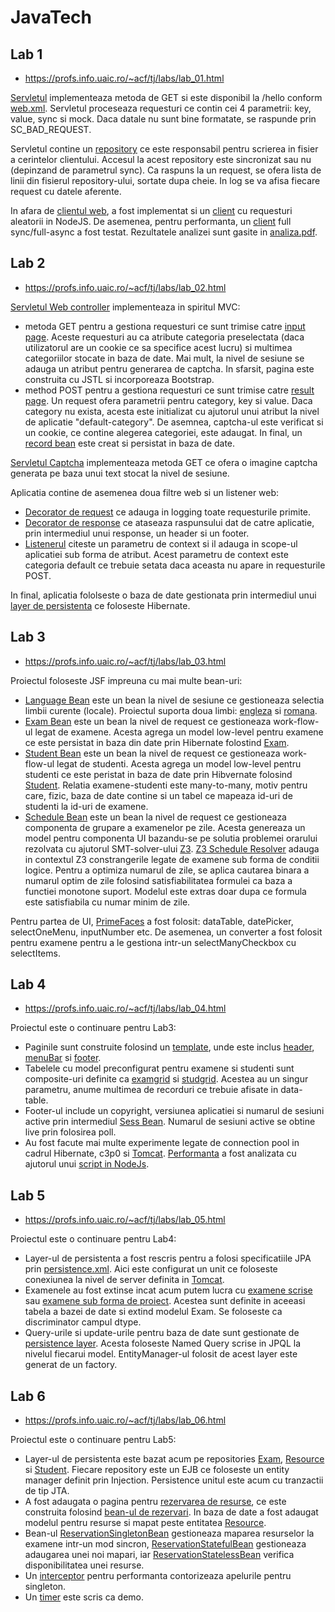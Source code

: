# JavaTech

## Lab 1

* https://profs.info.uaic.ro/~acf/tj/labs/lab_01.html

[Servletul](https://github.com/llalexandru00/JavaTech/blob/main/lab1/src/main/java/ro/uaic/info/jt/MainServlet.java) implementeaza metoda de GET si este disponibil la /hello conform [web.xml](https://github.com/llalexandru00/JavaTech/blob/main/lab1/src/main/webapp/WEB-INF/web.xml). Servletul proceseaza requesturi ce contin cei 4 parametrii: key, value, sync si mock. Daca datale nu sunt bine formatate, se raspunde prin SC_BAD_REQUEST.

Servletul contine un [repository](https://github.com/llalexandru00/JavaTech/blob/main/lab1/src/main/java/ro/uaic/info/jt/Repository.java) ce este responsabil pentru scrierea in fisier a cerintelor clientului. Accesul la acest repository este sincronizat sau nu (depinzand de parametrul sync). Ca raspuns la un request, se ofera lista de linii din fisierul repository-ului, sortate dupa cheie. In log se va afisa fiecare request cu datele aferente.

In afara de [clientul web](https://github.com/llalexandru00/JavaTech/blob/main/lab1/src/main/webapp/index.jsp), a fost implementat si un [client](https://github.com/llalexandru00/JavaTech/blob/main/lab1/async.js) cu requesturi aleatorii in NodeJS. De asemenea, pentru performanta, un [client](https://github.com/llalexandru00/JavaTech/blob/main/lab1/async2.js) full sync/full-async a fost testat. Rezultatele analizei sunt gasite in [analiza.pdf](https://github.com/llalexandru00/JavaTech/blob/main/lab1/analiza.pdf).


## Lab 2

* https://profs.info.uaic.ro/~acf/tj/labs/lab_02.html

[Servletul Web controller](https://github.com/llalexandru00/JavaTech/blob/main/lab2/src/main/java/ro/uaic/info/mt2/WebController.java) implementeaza in spiritul MVC:
* metoda GET pentru a gestiona requesturi ce sunt trimise catre [input page](https://github.com/llalexandru00/JavaTech/blob/main/lab2/src/main/webapp/input.jsp). Aceste requesturi au ca atribute categoria preselectata (daca utilizatorul are un cookie ce sa specifice acest lucru) si multimea categoriilor stocate in baza de date. Mai mult, la nivel de sesiune se adauga un atribut pentru generarea de captcha. In sfarsit, pagina este construita cu JSTL si incorporeaza Bootstrap. 
* method POST pentru a gestiona requesturi ce sunt trimise catre [result page](https://github.com/llalexandru00/JavaTech/blob/main/lab2/src/main/webapp/result.jsp). Un request ofera parametrii pentru category, key si value. Daca category nu exista, acesta este initializat cu ajutorul unui atribut la nivel de aplicatie "default-category". De asemnea, captcha-ul este verificat si un cookie, ce contine alegerea categoriei, este adaugat. In final, un [record bean](https://github.com/llalexandru00/JavaTech/blob/main/lab2/src/main/java/ro/uaic/info/mt2/beans/Record.java) este creat si persistat in baza de date.

[Servletul Captcha](https://github.com/llalexandru00/JavaTech/blob/main/lab2/src/main/java/ro/uaic/info/mt2/CaptchaHelper.java) implementeaza metoda GET ce ofera o imagine captcha generata pe baza unui text stocat la nivel de sesiune.

Aplicatia contine de asemenea doua filtre web si un listener web:
* [Decorator de request](https://github.com/llalexandru00/JavaTech/blob/main/lab2/src/main/java/ro/uaic/info/mt2/decorators/RequestDecorator.java) ce adauga in logging toate requesturile primite.
* [Decorator de response](https://github.com/llalexandru00/JavaTech/blob/main/lab2/src/main/java/ro/uaic/info/mt2/decorators/ResponseDecorator.java) ce ataseaza raspunsului dat de catre aplicatie, prin intermediul unui response, un header si un footer.
* [Listenerul](https://github.com/llalexandru00/JavaTech/blob/main/lab2/src/main/java/ro/uaic/info/mt2/listeners/CoreWebListener.java) citeste un parametru de context si il adauga in scope-ul aplicatiei sub forma de atribut. Acest parametru de context este categoria default ce trebuie setata daca aceasta nu apare in requesturile POST.

In final, aplicatia fololseste o baza de date gestionata prin intermediul unui [layer de persistenta](https://github.com/llalexandru00/JavaTech/blob/main/lab2/src/main/java/ro/uaic/info/mt2/Persistence.java) ce foloseste Hibernate.


## Lab 3

* https://profs.info.uaic.ro/~acf/tj/labs/lab_03.html

Proiectul foloseste JSF impreuna cu mai multe bean-uri:
* [Language Bean](https://github.com/llalexandru00/JavaTech/blob/main/lab3/src/main/java/ro/uaic/info/mt3/beans/LanguageBean.java) este un bean la nivel de sesiune ce gestioneaza selectia limbii curente (locale). Proiectul suporta doua limbi: [engleza](https://github.com/llalexandru00/JavaTech/blob/main/lab3/src/main/resources/Messages.properties) si [romana](https://github.com/llalexandru00/JavaTech/blob/main/lab3/src/main/resources/Messages_ro_RO.properties).
* [Exam Bean](https://github.com/llalexandru00/JavaTech/blob/main/lab3/src/main/java/ro/uaic/info/mt3/beans/ExamBean.java) este un bean la nivel de request ce gestioneaza work-flow-ul legat de examene. Acesta agrega un model low-level pentru examene ce este persistat in baza din date prin Hibernate folostind [Exam](https://github.com/llalexandru00/JavaTech/blob/main/lab3/src/main/java/ro/uaic/info/mt3/model/Exam.java).
* [Student Bean](https://github.com/llalexandru00/JavaTech/blob/main/lab3/src/main/java/ro/uaic/info/mt3/beans/StudentBean.java) este un bean la nivel de request ce gestioneaza work-flow-ul legat de studenti. Acesta agrega un model low-level pentru studenti ce este peristat in baza de date prin Hibvernate folosind [Student](https://github.com/llalexandru00/JavaTech/blob/main/lab3/src/main/java/ro/uaic/info/mt3/model/Student.java). Relatia examene-studenti este many-to-many, motiv pentru care, fizic, baza de date contine si un tabel ce mapeaza id-uri de studenti la id-uri de examene.
* [Schedule Bean](https://github.com/llalexandru00/JavaTech/blob/main/lab3/src/main/java/ro/uaic/info/mt3/beans/ScheduleBean.java) este un bean la nivel de request ce gestioneaza componenta de grupare a examenelor pe zile. Acesta genereaza un model pentru componenta UI bazandu-se pe solutia problemei orarului rezolvata cu ajutorul SMT-solver-ului [Z3](https://github.com/Z3Prover/z3). [Z3 Schedule Resolver](https://github.com/llalexandru00/JavaTech/blob/main/lab3/src/main/java/ro/uaic/info/mt3/util/Z3ScheduleResolver.java) adauga in contextul Z3 constrangerile legate de examene sub forma de conditii logice. Pentru a optimiza numarul de zile, se aplica cautarea binara a numarul optim de zile folosind satisfiabilitatea formulei ca baza a functiei monotone suport. Modelul este extras doar dupa ce formula este satisfiabila cu numar minim de zile.

Pentru partea de UI, [PrimeFaces](https://www.primefaces.org/) a fost folosit: dataTable, datePicker, selectOneMenu, inputNumber etc. De asemenea, un converter a fost folosit pentru examene pentru a le gestiona intr-un selectManyCheckbox cu selectItems.


## Lab 4

* https://profs.info.uaic.ro/~acf/tj/labs/lab_04.html

Proiectul este o continuare pentru Lab3:
* Paginile sunt construite folosind un [template](https://github.com/llalexandru00/JavaTech/blob/main/lab4/src/main/webapp/WEB-INF/templates/page.xhtml), unde este inclus [header](https://github.com/llalexandru00/JavaTech/blob/main/lab4/src/main/webapp/WEB-INF/decorators/header.xhtml), [menuBar](https://github.com/llalexandru00/JavaTech/blob/main/lab4/src/main/webapp/WEB-INF/decorators/menuBar.xhtml) si [footer](https://github.com/llalexandru00/JavaTech/blob/main/lab4/src/main/webapp/WEB-INF/decorators/footer.xhtml).
* Tabelele cu model preconfigurat pentru examene si studenti sunt composite-uri definite ca [examgrid](https://github.com/llalexandru00/JavaTech/blob/main/lab4/src/main/webapp/resources/components/examgrid.xhtml) si [studgrid](https://github.com/llalexandru00/JavaTech/blob/main/lab4/src/main/webapp/resources/components/studgrid.xhtml). Acestea au un singur parametru, anume multimea de recorduri ce trebuie afisate in data-table.
* Footer-ul include un copyright, versiunea aplicatiei si numarul de sesiuni active prin intermediul [Sess Bean](https://github.com/llalexandru00/JavaTech/blob/main/lab4/src/main/java/ro/uaic/info/mt4/beans/SessBean.java). Numarul de sesiuni active se obtine live prin folosirea poll.
* Au fost facute mai multe experimente legate de connection pool in cadrul Hibernate, c3p0 si [Tomcat](https://github.com/llalexandru00/JavaTech/blob/main/lab4/src/main/webapp/META-INF/context.xml). [Performanta](https://github.com/llalexandru00/JavaTech/blob/main/lab4/analiza.pdf) a fost analizata cu ajutorul unui [script in NodeJs](https://github.com/llalexandru00/JavaTech/blob/main/lab4/profile.js).

## Lab 5

* https://profs.info.uaic.ro/~acf/tj/labs/lab_05.html

Proiectul este o continuare pentru Lab4:
* Layer-ul de persistenta a fost rescris pentru a folosi specificatiile JPA prin [persistence.xml](https://github.com/llalexandru00/JavaTech/blob/main/lab5/src/main/java/META-INF/persistence.xml). Aici este configurat un unit ce foloseste conexiunea la nivel de server definita in [Tomcat](https://github.com/llalexandru00/JavaTech/blob/main/lab5/src/main/webapp/META-INF/context.xml).
* Examenele au fost extinse incat acum putem lucra cu [examene scrise](https://github.com/llalexandru00/JavaTech/blob/main/lab5/src/main/java/ro/uaic/info/mt5/model/WrittenExam.java) sau [examene sub forma de proiect](https://github.com/llalexandru00/JavaTech/blob/main/lab5/src/main/java/ro/uaic/info/mt5/model/ProjectExam.java). Acestea sunt definite in aceeasi tabela a bazei de date si extind modelul Exam. Se foloseste ca discriminator campul dtype.
* Query-urile si update-urile pentru baza de date sunt gestionate de [persistence layer](https://github.com/llalexandru00/JavaTech/blob/main/lab5/src/main/java/ro/uaic/info/mt5/PersistenceLayer.java). Acesta foloseste Named Query scrise in JPQL la nivelul fiecarui model. EntityManager-ul folosit de acest layer este generat de un factory.

## Lab 6

* https://profs.info.uaic.ro/~acf/tj/labs/lab_06.html

Proiectul este o continuare pentru Lab5:
* Layer-ul de persistenta este bazat acum pe repositories [Exam](https://github.com/llalexandru00/JavaTech/blob/main/lab6/src/main/java/ro/uaic/info/mt6/repositories/ExamRepository.java), [Resource](https://github.com/llalexandru00/JavaTech/blob/main/lab6/src/main/java/ro/uaic/info/mt6/repositories/ResourceRepository.java) si [Student](https://github.com/llalexandru00/JavaTech/blob/main/lab6/src/main/java/ro/uaic/info/mt6/repositories/StudentRepository.java). Fiecare repository este un EJB ce foloseste un entity manager definit prin Injection. Persistence unitul este acum cu tranzactii de tip JTA.
* A fost adaugata o pagina pentru [rezervarea de resurse](https://github.com/llalexandru00/JavaTech/blob/main/lab6/src/main/webapp/reservation.xhtml), ce este construita folosind [bean-ul de rezervari](https://github.com/llalexandru00/JavaTech/blob/main/lab6/src/main/java/ro/uaic/info/mt6/beans/ReservationBean.java). In baza de date a fost adaugat modelul pentru resurse si mapat peste entitatea [Resource](https://github.com/llalexandru00/JavaTech/blob/main/lab6/src/main/java/ro/uaic/info/mt6/model/Resource.java).
* Bean-ul [ReservationSingletonBean](https://github.com/llalexandru00/JavaTech/blob/main/lab6/src/main/java/ro/uaic/info/mt6/reserv/ReservationSingletonBean.java) gestioneaza maparea resurselor la examene intr-un mod sincron, [ReservationStatefulBean](https://github.com/llalexandru00/JavaTech/blob/main/lab6/src/main/java/ro/uaic/info/mt6/reserv/ReservationStatefulBean.java) gestioneaza adaugarea unei noi mapari, iar [ReservationStatelessBean](https://github.com/llalexandru00/JavaTech/blob/main/lab6/src/main/java/ro/uaic/info/mt6/reserv/ReservationStatelessBean.java) verifica disponibilitatea unei resurse.
* Un [interceptor](https://github.com/llalexandru00/JavaTech/blob/main/lab6/src/main/java/ro/uaic/info/mt6/interceptor/ProfilingInterceptor.java) pentru performanta contorizeaza apelurile pentru singleton.
* Un [timer](https://github.com/llalexandru00/JavaTech/blob/main/lab6/src/main/java/ro/uaic/info/mt6/reserv/TimerServiceBean.java) este scris ca demo.
